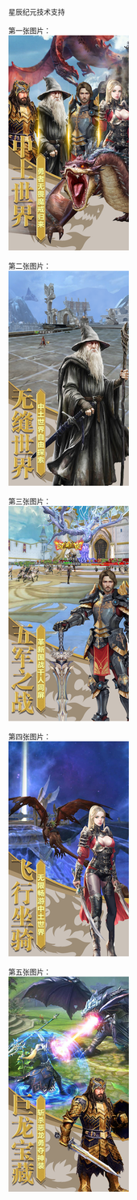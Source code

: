 星辰纪元技术支持</br></br>
第一张图片：</br>
![](https://github.com/chao9stel/chao9/blob/xcjy/1.png?raw=true)</br></br>
第二张图片：</br>
![](https://github.com/chao9stel/chao9/blob/xcjy/2.png?raw=true)</br></br>
第三张图片：</br>
![](https://github.com/chao9stel/chao9/blob/xcjy/3.png?raw=true)</br></br>
第四张图片：</br>
![](https://github.com/chao9stel/chao9/blob/xcjy/4.png?raw=true)</br></br>
第五张图片：</br>
![](https://github.com/chao9stel/chao9/blob/xcjy/5.png?raw=true)</br></br>

